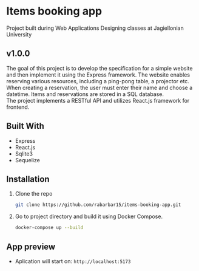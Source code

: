 # Items booking app   

Project built during Web Applications Designing classes at Jagiellonian University   

## v1.0.0    

The goal of this project is to develop the specification for a simple website and then implement it using the Express framework. The website enables reserving various resources, including a ping-pong table,
a projector etc. When creating a reservation, the user must enter their name and choose a datetime. Items and reservations are stored in a SQL database.   
The project implements a RESTful API and utilizes React.js framework for frontend.   

## Built With   

* Express   
* React.js   
* Sqlite3   
* Sequelize    

## Installation    

1. Clone the repo    
   ```sh
   git clone https://github.com/rabarbar15/items-booking-app.git
   ```   
2. Go to project directory and build it using Docker Compose.    
   ```sh
   docker-compose up --build
   ```    

## App preview   

* Aplication will start on: `http://localhost:5173`
   
